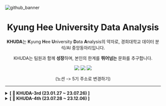 ![github_banner](https://github.com/khuda-5th/.github/assets/111333350/d4aff1f1-e9a8-4fa0-9043-1257a52035d6)

<div align=center>
  
# Kyung Hee University Data Analysis



**KHUDA**는 **K**yung **H**ee **U**niversity **D**ata **A**nalysis의 약자로, 경희대학교 데이터 분석/AI 중앙동아리입니다.

KHUDA는 팀원과 함께 **성장**하며, 본인의 한계를 **뛰어넘는** 문화를 추구합니다.

[<img src="https://img.shields.io/badge/Instagram-E4405F?style=flat&logo=Instagram&logoColor=white"/>](https://www.instagram.com/khu_da.official)
[<img src="https://img.shields.io/badge/Github-000000?style=flat&logo=Github&logoColor=white"/>](https://github.com/khuda-5th)
[<img src="https://img.shields.io/badge/Notion-02458D?style=flat&logo=Notion&logoColor=white"/>](https://khuda.notion.site/KHUDA-4th-AI-KHUDA-4-45e8834854dc4402b00b9622c3aa68ee?pvs=4)

(노션 -> 5기 주소로 변경하기)
</div>

---
<!-- 3기 -->
<details>
  <summary><b>[ 🔎 KHUDA-3rd (23.01.27 ~ 23.07.26) ]</b></summary>

  - 3기 Github &nbsp;
  [<img src="https://img.shields.io/badge/Github-181717?style=flat&logo=Github&logoColor=white"/>](https://github.com/khuda-3rd) 
  
  - 3기 Notion &nbsp;
  [<img src="https://img.shields.io/badge/Notion-02458D?style=flat&logo=Notion&logoColor=white"/>](https://www.notion.so/KHUDA-3-9f65e63f178747b991266efeb64e833d?pvs=4) 
   
</details>


<!-- 4기 -->

<details>
  <summary><b>[ 🔎 KHUDA-4th (23.07.28 ~ 23.12.06) ]</b></summary>  

  - 4기 Github &nbsp; 
  [<img src="https://img.shields.io/badge/Github-181717?style=flat&logo=Github&logoColor=white"/>](https://github.com/khuda-4th) 
    
  - 4기 Notion &nbsp; 
  [<img src="https://img.shields.io/badge/Notion-02458D?style=flat&logo=Notion&logoColor=white"/>](https://khuda.notion.site/KHUDA-4th-AI-KHUDA-4-45e8834854dc4402b00b9622c3aa68ee?pvs=4) 
    
</details>
